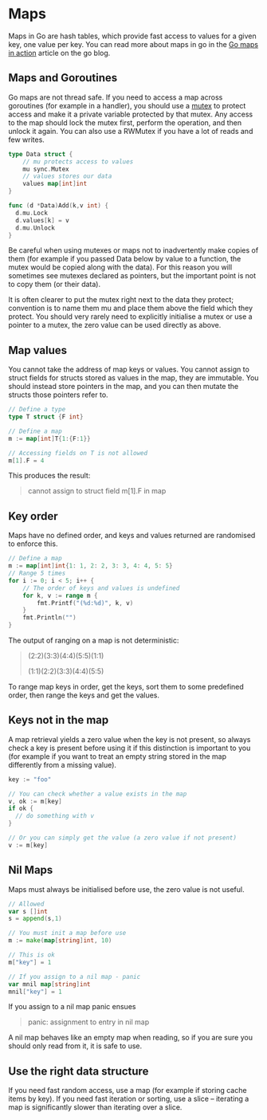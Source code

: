 # Maps

Maps in Go are hash tables, which provide fast access to values for a given key, one value per key. You can read more about maps in go in the [Go maps in action](https://blog.golang.org/go-maps-in-action) article on the go blog.

## Maps and Goroutines

Go maps are not thread safe. If you need to access a map across goroutines \(for example in a handler\), you should use a [mutex](https://golang.org/pkg/sync/#Mutex) to protect access and make it a private variable protected by that mutex. Any access to the map should lock the mutex first, perform the operation, and then unlock it again. You can also use a RWMutex if you have a lot of reads and few writes.

```go
type Data struct {
    // mu protects access to values
    mu sync.Mutex
    // values stores our data
    values map[int]int
}

func (d *Data)Add(k,v int) {
  d.mu.Lock 
  d.values[k] = v
  d.mu.Unlock
}
```

Be careful when using mutexes or maps not to inadvertently make copies of them \(for example if you passed Data below by value to a function, the mutex would be copied along with the data\). For this reason you will sometimes see mutexes declared as pointers, but the important point is not to copy them \(or their data\).

It is often clearer to put the mutex right next to the data they protect; convention is to name them mu and place them above the field which they protect. You should very rarely need to explicitly initialise a mutex or use a pointer to a mutex, the zero value can be used directly as above. 

## Map values

You cannot take the address of map keys or values. You cannot assign to struct fields for structs stored as values in the map, they are immutable. You should instead store pointers in the map, and you can then mutate the structs those pointers refer to.

```go
// Define a type 
type T struct {F int}

// Define a map
m := map[int]T{1:{F:1}}

// Accessing fields on T is not allowed
m[1].F = 4
```

This produces the result: 

> cannot assign to struct field m\[1\].F in map

## Key order

Maps have no defined order, and keys and values returned are randomised to enforce this.

```go
// Define a map
m := map[int]int{1: 1, 2: 2, 3: 3, 4: 4, 5: 5}
// Range 5 times
for i := 0; i < 5; i++ {
    // The order of keys and values is undefined
    for k, v := range m {
        fmt.Printf("(%d:%d)", k, v)
    }
    fmt.Println("")
}
```

The output of ranging on a map is not deterministic:

> \(2:2\)\(3:3\)\(4:4\)\(5:5\)\(1:1\)
>
> \(1:1\)\(2:2\)\(3:3\)\(4:4\)\(5:5\)

To range map keys in order, get the keys,  sort them to some predefined order, then range the keys and get the values.

## Keys not in the map

A map retrieval yields a zero value when the key is not present, so always check a key is present before using it if this distinction is important to you \(for example if you want to treat an empty string stored in the map differently from a missing value\).

```go
key := "foo"

// You can check whether a value exists in the map
v, ok := m[key]
if ok {
  // do something with v
}

// Or you can simply get the value (a zero value if not present)
v := m[key]
```

## Nil Maps

Maps must always be initialised before use, the zero value is not useful.

```go
// Allowed 
var s []int
s = append(s,1)

// You must init a map before use
m := make(map[string]int, 10)

// This is ok
m["key"] = 1

// If you assign to a nil map - panic
var mnil map[string]int
mnil["key"] = 1
```

If you assign to a nil map panic ensues

> panic: assignment to entry in nil map

A nil map behaves like an empty map when reading, so if you are sure you should only read from it, it is safe to use.

## Use the right data structure

If you need fast random access, use a map (for example if storing cache items by key). If you need fast iteration or sorting, use a slice – iterating a map is significantly slower than iterating over a slice.

